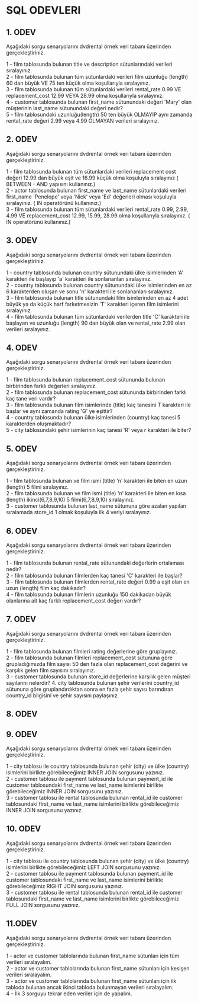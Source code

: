 # SQL ODEVLERI

## 1. ODEV

Aşağıdaki sorgu senaryolarını dvdrental örnek veri tabanı üzerinden gerçekleştiriniz.  

1 - film tablosunda bulunan title ve description sütunlarındaki verileri sıralayınız.  
2 - film tablosunda bulunan tüm sütunlardaki verileri film uzunluğu (length) 60 dan büyük VE 75 ten küçük olma koşullarıyla sıralayınız.  
3 - film tablosunda bulunan tüm sütunlardaki verileri rental_rate 0.99 VE replacement_cost 12.99 VEYA 28.99 olma koşullarıyla sıralayınız.  
4 - customer tablosunda bulunan first_name sütunundaki değeri 'Mary' olan müşterinin last_name sütunundaki değeri nedir?  
5 - film tablosundaki uzunluğu(length) 50 ten büyük OLMAYIP aynı zamanda rental_rate değeri 2.99 veya 4.99 OLMAYAN verileri sıralayınız.  

## 2. ODEV

Aşağıdaki sorgu senaryolarını dvdrental örnek veri tabanı üzerinden gerçekleştiriniz.  

1 - film tablosunda bulunan tüm sütunlardaki verileri replacement cost değeri 12.99 dan büyük eşit ve 16.99 küçük olma koşuluyla sıralayınız ( BETWEEN - AND yapısını kullanınız.)  
2 - actor tablosunda bulunan first_name ve last_name sütunlardaki verileri first_name 'Penelope' veya 'Nick' veya 'Ed' değerleri olması koşuluyla sıralayınız. ( IN operatörünü kullanınız.)  
3 - film tablosunda bulunan tüm sütunlardaki verileri rental_rate 0.99, 2.99, 4.99 VE replacement_cost 12.99, 15.99, 28.99 olma koşullarıyla sıralayınız. ( IN operatörünü kullanınız.)  

## 3. ODEV

Aşağıdaki sorgu senaryolarını dvdrental örnek veri tabanı üzerinden gerçekleştiriniz.  

1 - country tablosunda bulunan country sütunundaki ülke isimlerinden 'A' karakteri ile başlayıp 'a' karakteri ile sonlananları sıralayınız.  
2 - country tablosunda bulunan country sütunundaki ülke isimlerinden en az 6 karakterden oluşan ve sonu 'n' karakteri ile sonlananları sıralayınız.  
3 - film tablosunda bulunan title sütunundaki film isimlerinden en az 4 adet büyük ya da küçük harf farketmesizin 'T' karakteri içeren film isimlerini sıralayınız.  
4 - film tablosunda bulunan tüm sütunlardaki verilerden title 'C' karakteri ile başlayan ve uzunluğu (length) 90 dan büyük olan ve rental_rate 2.99 olan verileri sıralayınız.  

## 4. ODEV

Aşağıdaki sorgu senaryolarını dvdrental örnek veri tabanı üzerinden gerçekleştiriniz.  
 
1 - film tablosunda bulunan replacement_cost sütununda bulunan birbirinden farklı değerleri sıralayınız.  
2 - film tablosunda bulunan replacement_cost sütununda birbirinden farklı kaç tane veri vardır?  
3 - film tablosunda bulunan film isimlerinde (title) kaç tanesini T karakteri ile başlar ve aynı zamanda rating 'G' ye eşittir?  
4 - country tablosunda bulunan ülke isimlerinden (country) kaç tanesi 5 karakterden oluşmaktadır?  
5 - city tablosundaki şehir isimlerinin kaç tanesi 'R' veya r karakteri ile biter?  

## 5. ODEV 

Aşağıdaki sorgu senaryolarını dvdrental örnek veri tabanı üzerinden gerçekleştiriniz.  

1 - film tablosunda bulunan ve film ismi (title) 'n' karakteri ile biten en uzun (length) 5 filmi sıralayınız.  
2 - film tablosunda bulunan ve film ismi (title) 'n' karakteri ile biten en kısa (length) ikinci(6,7,8,9,10) 5 filmi(6,7,8,9,10) sıralayınız.  
3 - customer tablosunda bulunan last_name sütununa göre azalan yapılan sıralamada store_id 1 olmak koşuluyla ilk 4 veriyi sıralayınız.  

## 6. ODEV

Aşağıdaki sorgu senaryolarını dvdrental örnek veri tabanı üzerinden gerçekleştiriniz.  

1 - film tablosunda bulunan rental_rate sütunundaki değerlerin ortalaması nedir?  
2 - film tablosunda bulunan filmlerden kaç tanesi 'C' karakteri ile başlar?  
3 - film tablosunda bulunan filmlerden rental_rate değeri 0.99 a eşit olan en uzun (length) film kaç dakikadır?  
4 - film tablosunda bulunan filmlerin uzunluğu 150 dakikadan büyük olanlarına ait kaç farklı replacement_cost değeri vardır?  

## 7. ODEV

Aşağıdaki sorgu senaryolarını dvdrental örnek veri tabanı üzerinden gerçekleştiriniz.  

1 - film tablosunda bulunan filmleri rating değerlerine göre gruplayınız.  
2 - film tablosunda bulunan filmleri replacement_cost sütununa göre grupladığımızda film sayısı 50 den fazla olan replacement_cost değerini ve karşılık gelen film sayısını sıralayınız.  
3 - customer tablosunda bulunan store_id değerlerine karşılık gelen müşteri sayılarını nelerdir? 4. city tablosunda bulunan şehir verilerini country_id sütununa göre gruplandırdıktan sonra en fazla şehir sayısı barındıran country_id bilgisini ve şehir sayısını paylaşınız.  

## 8. ODEV

## 9. ODEV
Aşağıdaki sorgu senaryolarını dvdrental örnek veri tabanı üzerinden gerçekleştiriniz.  

1 - city tablosu ile country tablosunda bulunan şehir (city) ve ülke (country) isimlerini birlikte görebileceğimiz INNER JOIN sorgusunu yazınız.  
2 - customer tablosu ile payment tablosunda bulunan payment_id ile customer tablosundaki first_name ve last_name isimlerini birlikte görebileceğimiz INNER JOIN sorgusunu yazınız.  
3 - customer tablosu ile rental tablosunda bulunan rental_id ile customer tablosundaki first_name ve last_name isimlerini birlikte görebileceğimiz INNER JOIN sorgusunu yazınız.  

## 10. ODEV
Aşağıdaki sorgu senaryolarını dvdrental örnek veri tabanı üzerinden gerçekleştiriniz.  

1 - city tablosu ile country tablosunda bulunan şehir (city) ve ülke (country) isimlerini birlikte görebileceğimiz LEFT JOIN sorgusunu yazınız.  
2 - customer tablosu ile payment tablosunda bulunan payment_id ile customer tablosundaki first_name ve last_name isimlerini birlikte görebileceğimiz RIGHT JOIN sorgusunu yazınız.  
3 - customer tablosu ile rental tablosunda bulunan rental_id ile customer tablosundaki first_name ve last_name isimlerini birlikte görebileceğimiz FULL JOIN sorgusunu yazınız. 

## 11.ODEV
Aşağıdaki sorgu senaryolarını dvdrental örnek veri tabanı üzerinden gerçekleştiriniz.  

1 - actor ve customer tablolarında bulunan first_name sütunları için tüm verileri sıralayalım.  
2 - actor ve customer tablolarında bulunan first_name sütunları için kesişen verileri sıralayalım.  
3 - actor ve customer tablolarında bulunan first_name sütunları için ilk tabloda bulunan ancak ikinci tabloda bulunmayan verileri sıralayalım.  
4 - İlk 3 sorguyu tekrar eden veriler için de yapalım.  
